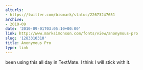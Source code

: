 ```yaml
---
alturls:
- https://twitter.com/bismark/status/22673247651
archive:
- 2010-09
date: '2010-09-01T03:05:10+00:00'
link: http://www.marksimonson.com/fonts/view/anonymous-pro
slug: '1283310310'
title: Anonymous Pro
type: link
---
```


been using this all day in TextMate. I think I will stick with it.

